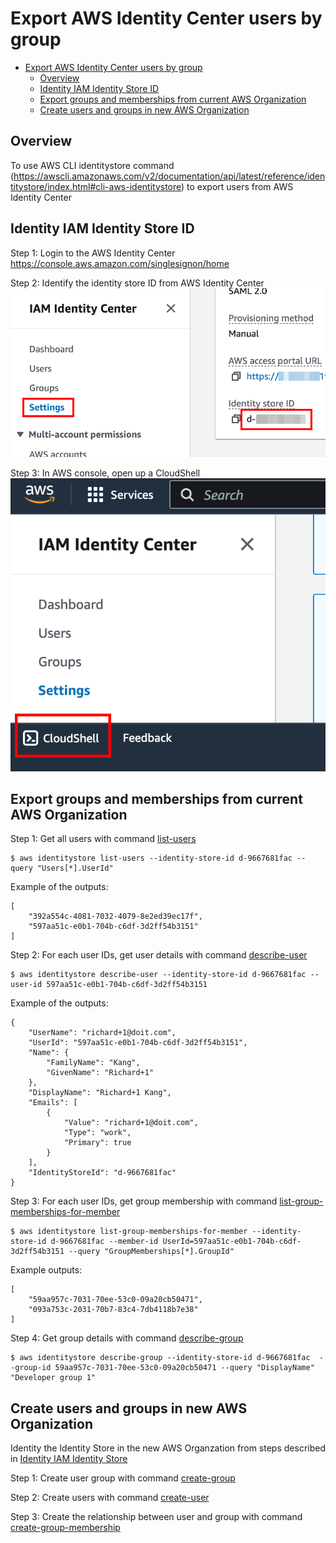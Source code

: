 # Export AWS Identity Center users by group

<!-- @import "[TOC]" {cmd="toc" depthFrom=1 depthTo=6 orderedList=false} -->

<!-- code_chunk_output -->

- [Export AWS Identity Center users by group](#export-aws-identity-center-users-by-group)
  - [Overview](#overview)
  - [Identity IAM Identity Store ID](#identity-iam-identity-store-id)
  - [Export groups and memberships from current AWS Organization](#export-groups-and-memberships-from-current-aws-organization)
  - [Create users and groups in new AWS Organization](#create-users-and-groups-in-new-aws-organization)

<!-- /code_chunk_output -->


## Overview
To use AWS CLI identitystore command (https://awscli.amazonaws.com/v2/documentation/api/latest/reference/identitystore/index.html#cli-aws-identitystore) to export users from AWS Identity Center

## Identity IAM Identity Store ID
Step 1: Login to the AWS Identity Center https://console.aws.amazon.com/singlesignon/home

Step 2: Identify the identity store ID from AWS Identity Center
![IdentityStoreId](images/IdentityStoreID.png)

Step 3: In AWS console, open up a CloudShell
![CloudShell](images/CloudShell.png)

## Export groups and memberships from current AWS Organization

Step 1: Get all users with command [list-users](https://awscli.amazonaws.com/v2/documentation/api/latest/reference/identitystore/list-users.html)

```
$ aws identitystore list-users --identity-store-id d-9667681fac --query "Users[*].UserId" 
```

Example of the outputs:
```
[
    "392a554c-4081-7032-4079-8e2ed39ec17f",
    "597aa51c-e0b1-704b-c6df-3d2ff54b3151"
]
```

Step 2: For each user IDs, get user details with command [describe-user](https://awscli.amazonaws.com/v2/documentation/api/latest/reference/identitystore/describe-user.html)

```
$ aws identitystore describe-user --identity-store-id d-9667681fac --user-id 597aa51c-e0b1-704b-c6df-3d2ff54b3151
```

Example of the outputs:
```
{
    "UserName": "richard+1@doit.com",
    "UserId": "597aa51c-e0b1-704b-c6df-3d2ff54b3151",
    "Name": {
        "FamilyName": "Kang",
        "GivenName": "Richard+1"
    },
    "DisplayName": "Richard+1 Kang",
    "Emails": [
        {
            "Value": "richard+1@doit.com",
            "Type": "work",
            "Primary": true
        }
    ],
    "IdentityStoreId": "d-9667681fac"
}
```

Step 3: For each user IDs, get group membership with command [list-group-memberships-for-member](https://awscli.amazonaws.com/v2/documentation/api/latest/reference/identitystore/list-group-memberships-for-member.html)


```
$ aws identitystore list-group-memberships-for-member --identity-store-id d-9667681fac --member-id UserId=597aa51c-e0b1-704b-c6df-3d2ff54b3151 --query "GroupMemberships[*].GroupId"
```

Example outputs:

```
[
    "59aa957c-7031-70ee-53c0-09a20cb50471",
    "093a753c-2031-70b7-83c4-7db4118b7e38"
]
```

Step 4: Get group details with command [describe-group](https://awscli.amazonaws.com/v2/documentation/api/latest/reference/identitystore/describe-group.html)

```
$ aws identitystore describe-group --identity-store-id d-9667681fac  --group-id 59aa957c-7031-70ee-53c0-09a20cb50471 --query "DisplayName"
"Developer group 1"
```

## Create users and groups in new AWS Organization

Identity the Identity Store in the new AWS Organzation from steps described in [Identity IAM Identity Store](#identity-iam-identity-store)

Step 1: Create user group with command [create-group](https://awscli.amazonaws.com/v2/documentation/api/latest/reference/identitystore/create-group.html)

Step 2: Create users with command [create-user](https://awscli.amazonaws.com/v2/documentation/api/latest/reference/identitystore/create-user.html)

Step 3: Create the relationship between user and group with command [create-group-membership](https://awscli.amazonaws.com/v2/documentation/api/latest/reference/identitystore/create-group-membership.html)